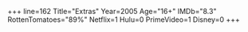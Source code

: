 +++
line=162
Title="Extras"
Year=2005
Age="16+"
IMDb="8.3"
RottenTomatoes="89%"
Netflix=1
Hulu=0
PrimeVideo=1
Disney=0
+++

